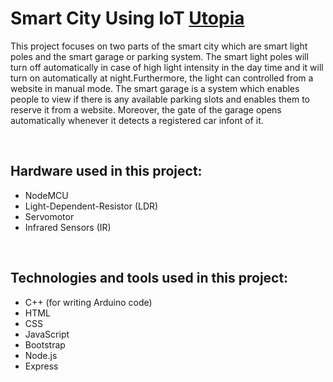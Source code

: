 # Smart City Using IoT [Utopia](https://ecen203smartcity-hossamhamzahm-gmailcom.vercel.app/)

This project focuses on two parts of the smart city which are smart light poles and the smart garage or parking system. The smart light poles will turn off automatically in case of high light intensity in the day time and it will turn on automatically at night.Furthermore, the light can controlled from a website in manual mode. The smart garage is a system which enables people to view if there is any available parking slots and enables them to reserve it from a website. Moreover, the gate of the garage opens automatically whenever it detects a registered car infont of it.

<br>

## Hardware used in this project:
- NodeMCU
- Light-Dependent-Resistor (LDR)
- Servomotor
- Infrared Sensors (IR)

<br>

## Technologies and tools used in this project:
- C++ (for writing Arduino code)
- HTML
- CSS
- JavaScript
- Bootstrap
- Node.js
- Express
